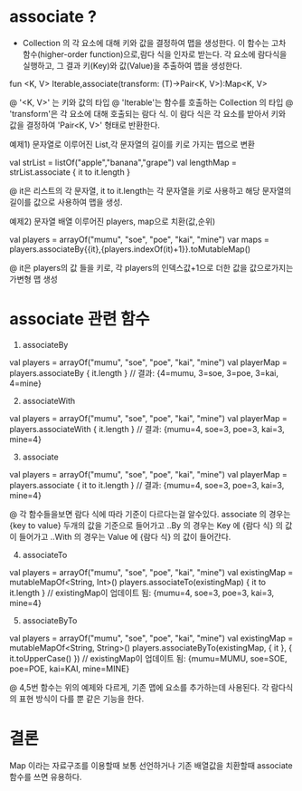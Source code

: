 # associate ?
- Collection 의 각 요소에 대해 키와 값을 결정하여 맵을 생성한다.
이 함수는 고차 함수(higher-order function)으로,람다 식을 인자로 받는다. 
각 요소에 람다식을 실행하고,
그 결과 키(Key)와 값(Value)을 추출하여 맵을 생성한다.

fun <K, V> Iterable<T>,associate(transform: (T)->Pair<K, V>):Map<K, V>

@ '<K, V>' 는 키와 값의 타입 
@ 'Iterable<T>'는 함수를 호출하는 Collection 의 타입
@ 'transform'은 각 요소에 대해 호출되는 람다 식. 이 람다 식은 각 요소를 받아서
키와 값을 결정하여 'Pair<K, V>' 형태로 반환한다.

예제1) 문자열로 이루어진 List,각 문자열의 길이를 키로 가지는 맵으로 변환

val strList = listOf("apple","banana","grape")
val lengthMap = strList.associate { it to it.length }

@ it은 리스트의 각 문자열, it to it.length는 각 문자열을 키로 사용하고 
해당 문자열의 길이를 값으로 사용하여 맵을 생성.

예제2) 문자열 배열 이루어진 players, map으로 치환(값,순위)

val players = arrayOf("mumu", "soe", "poe", "kai", "mine")
var maps = players.associateBy{{it},{players.indexOf(it)+1}}.toMutableMap()

@ it은 players의 값 들을 키로, 각 players의 인덱스값+1으로 더한 값을 값으로가지는
가변형 맵 생성

# associate 관련 함수

1. associateBy

val players = arrayOf("mumu", "soe", "poe", "kai", "mine")
val playerMap = players.associateBy { it.length }
// 결과: {4=mumu, 3=soe, 3=poe, 3=kai, 4=mine}

2. associateWith

val players = arrayOf("mumu", "soe", "poe", "kai", "mine")
val playerMap = players.associateWith { it.length }
// 결과: {mumu=4, soe=3, poe=3, kai=3, mine=4}

3. associate

val players = arrayOf("mumu", "soe", "poe", "kai", "mine")
val playerMap = players.associate { it to it.length }
// 결과: {mumu=4, soe=3, poe=3, kai=3, mine=4}

@ 각 함수들을보면 람다 식에 따라 기준이 다르다는걸 알수있다. 
associate 의 경우는 {key to value} 두개의 값을 기준으로 들어가고
..By 의 경우는 Key 에 {람다 식} 의 값이 들어가고
..With 의 경우는 Value 에 {람다 식} 의 값이 들어간다.

4. associateTo

val players = arrayOf("mumu", "soe", "poe", "kai", "mine")
val existingMap = mutableMapOf<String, Int>()
players.associateTo(existingMap) { it to it.length }
// existingMap이 업데이트 됨: {mumu=4, soe=3, poe=3, kai=3, mine=4}

5. associateByTo

val players = arrayOf("mumu", "soe", "poe", "kai", "mine")
val existingMap = mutableMapOf<String, String>()
players.associateByTo(existingMap, { it }, { it.toUpperCase() })
// existingMap이 업데이트 됨: {mumu=MUMU, soe=SOE, poe=POE, kai=KAI, mine=MINE}

@ 4,5번 함수는 위의 예제와 다르게, 기존 맵에 요소를 추가하는데 사용된다.
각 람다식의 표현 방식이 다를 뿐 같은 기능을 한다.

# 결론

Map 이라는 자료구조를 이용할때 보통 선언하거나 기존 배열값을 
치환할때 associate 함수를 쓰면 유용하다. 